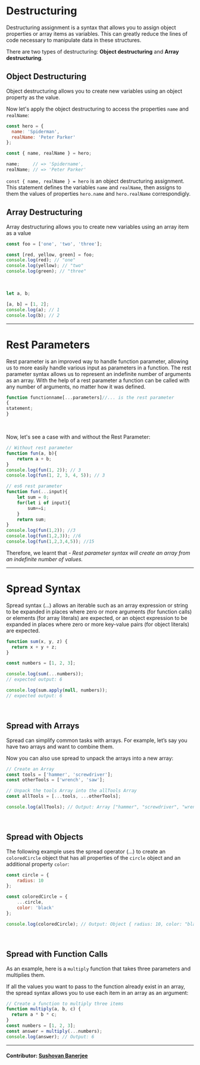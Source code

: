 # Destructuring
Destructuring assignment is a syntax that allows you to assign object properties or array items as variables. This can greatly reduce the lines of code necessary to manipulate data in these structures.
<br>

There are two types of destructuring: **Object destructuring** and **Array destructuring**.
<br>

## Object Destructuring
Object destructuring allows you to create new variables using an object property as the value.
<br>

Now let's apply the object destructuring to access the properties ```name``` and ```realName```:
```js
const hero = {
  name: 'Spiderman',
  realName: 'Peter Parker'
};

const { name, realName } = hero;

name;     // => 'Spidername',
realName; // => 'Peter Parker'
```
```const { name, realName } = hero``` is an object destructuring assignment. This statement defines the variables ```name``` and ```realName```, then assigns to them the values of properties ```hero.name``` and ```hero.realName``` correspondigly.
<br>

## Array Destructuring
Array destructuring allows you to create new variables using an array item as a value
```js
const foo = ['one', 'two', 'three'];

const [red, yellow, green] = foo;
console.log(red); // "one"
console.log(yellow); // "two"
console.log(green); // "three"
```
<br>

```js
let a, b;

[a, b] = [1, 2];
console.log(a); // 1
console.log(b); // 2
```
<hr>

# Rest Parameters
Rest parameter is an improved way to handle function parameter, allowing us to more easily handle various input as parameters in a function. The rest parameter syntax allows us to represent an indefinite number of arguments as an array. With the help of a rest parameter a function can be called with any number of arguments, no matter how it was defined.
```js
function functionname[...parameters]//... is the rest parameter
{
statement;
}
```
<br>

Now, let's see a case with and without the Rest Parameter:
```js
// Without rest parameter
function fun(a, b){
	return a + b;
}
console.log(fun(1, 2)); // 3
console.log(fun(1, 2, 3, 4, 5)); // 3				
```
```js
// es6 rest parameter
function fun(...input){
	let sum = 0;
	for(let i of input){
		sum+=i;
	}
	return sum;
}
console.log(fun(1,2)); //3
console.log(fun(1,2,3)); //6
console.log(fun(1,2,3,4,5)); //15				
```
Therefore, we learnt that - *Rest parameter syntax will create an array from an indefinite number of values.*
<hr>

# Spread Syntax
Spread syntax (...) allows an iterable such as an array expression or string to be expanded in places where zero or more arguments (for function calls) or elements (for array literals) are expected, or an object expression to be expanded in places where zero or more key-value pairs (for object literals) are expected.
```js
function sum(x, y, z) {
  return x + y + z;
}

const numbers = [1, 2, 3];

console.log(sum(...numbers));
// expected output: 6

console.log(sum.apply(null, numbers));
// expected output: 6
```
<br>

## Spread with Arrays
Spread can simplify common tasks with arrays. For example, let’s say you have two arrays and want to combine them.

Now you can also use spread to unpack the arrays into a new array:
```js
// Create an Array
const tools = ['hammer', 'screwdriver'];
const otherTools = ['wrench', 'saw'];

// Unpack the tools Array into the allTools Array
const allTools = [...tools, ...otherTools];

console.log(allTools); // Output: Array ["hammer", "screwdriver", "wrench", "saw"]
```
<br>

## Spread with Objects
The following example uses the spread operator (...) to create an ```coloredCircle``` object that has all properties of the ```circle``` object and an additional property ```color```:
```js
const circle = {
    radius: 10
};

const coloredCircle = {
    ...circle,
    color: 'black'
};

console.log(coloredCircle); // Output: Object { radius: 10, color: "black" }
```
<br>

## Spread with Function Calls
As an example, here is a ```multiply``` function that takes three parameters and multiplies them.

If all the values you want to pass to the function already exist in an array, the spread syntax allows you to use each item in an array as an argument:
```js
// Create a function to multiply three items
function multiply(a, b, c) {
  return a * b * c;
}
const numbers = [1, 2, 3];
const answer = multiply(...numbers);
console.log(answer); // Output: 6
```
<hr>


#### Contributor: [Sushovan Banerjee](https://github.com/sushovanb02)
